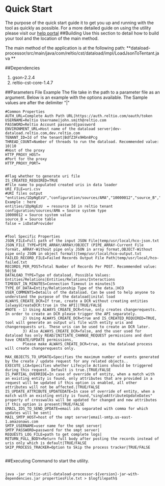 # Quick Start 
The purpose of the quick start guide it to get you up and running with the tool as quickly as possible. For a more detailed guide on using the utility please visit our [help portal](https://help.reltio.com/index.html#integrations/dataload.html)
##Building
Use this section to detail how to build your tool and the location of the main method.

The main method of the application is at the following path:
**dataload-processor/src/main/java/com/reltio/cst/dataload/impl/LoadJsonToTentant.java **

##Dependencies 

1. gson-2.2.4
2. reltio-cst-core-1.4.7


##Parameters File Example
The file take in the path to a parameter file as an argument. Below is an example with the options available.
The Sample values are after the delimiter "|" 
```
#Common Properties
AUTH_URL=Complete Auth Path URL|https://auth.reltio.com/oauth/token
USERNAME=Reltio Username|john.smith@reltio.com
PASSWORD=Reltio Account password|password
ENVIRONMENT_URL=Host name of the dataload server|dev-dataload.reltio.com,dev.reltio.com
TENANT_ID=Id of the tenant|BdfZ3Fx9Hbn8Pcg
THREAD_COUNT=Number of threads to run the dataload. Recommended value: 10|10
#Host of the proxy
HTTP_PROXY_HOST=
#Port for the proxy
HTTP_PROXY_PORT=


#Flag whether to generate uri file 
IS_CREATED_REQUIRED=TRUE
#File name to populated created uris in data loader
URI_FILE=uri.csv
#URI files output 
﻿"entities/1DpNgEzU","configuration/sources/AMA","10000012","source_B","false"
Example : here 
entities/1DpNgEzU  = resource Id in reltio tenant
configuration/sources/AMA = Source system type
10000012 = Source system value
source_B = Source table
false = isDataProvider


#Tool Specific Properties
JSON_FILE=Full path of the input JSON File|temp/usr/local/hco-json.txt
JSON_FILE_TYPE=PIPE_ARRAY/ARRAY/OBJECT (PIPE_ARRAY-Current File format, ARRAY-Without pipe only JSON in array format,OBJECT-Without pipe only JSON in object format)|temp/usr/local/hco-output.txt
FAILED_RECORD_FILE=Failed Records Output File Path|temp/usr/local/hco-failed.txt
RECORDS_PER_POST=Total Number of Records Per POST. Recommended value: 50|50
DATALOAD_TYPE=Type of dataload. Possible Values: Entities/Relations|Entities/Relations/Interactions
TIMEOUT_IN_MINUTES=Connection Timeout in minutes|5
TYPE_OF_DATA=Entity/Relationship Type of the data.|HCO
USER_COMMENTS=Details of the dataload. Can be used to help anyone to understand the purpose of the dataload|inital load
ALWAYS_CREATE_DCR=If true, create a DCR without creating entities [alwaysCreateDCR:true in the API]|TRUE/FALSE
#NOTE - 1) Using ALWAYS_CREATE_DCR=true, only creates changerequests. In order to create an DCR please trigger the API separately. 
		2) Using ALWAYS_CREATE_DCR=true and IS_CREATED_REQUIRED=TRUE, tool will generate an output uri file with entity uris and changerequests uri. These uris can be used to create an DCR later.
		3) Also ALWAYS_CREATE_DCR=false, and the user used for dataload has only READ/INITIATE_CHANGE_REQUEST permissions and dont have CREATE/UPDATE permissions,
		Please make ALWAYS_CREATE_DCR=true, as the dataload process will create changerequests only. 

MAX_OBJECTS_TO_UPDATE=Specifies the maximum number of events generated by the create / update request for any related objects..
EXECUTE_LCA=Specifies whether Lifecycle Actions should be triggered during this request. Default is true.|TRUE/FALSE
IS_PARTIAL_OVERRIDE=In case of override of entity, when a match with an existing entity is found, only attributes that are provided in a request will be updated if this option is enabled, all other attributes will not be affected.|TRUE/FALSE
IS_UPDATE_ATTRIBUTE_UPDATEDATE=In case of override of entity, when a match with an existing entity is found,"singleAttributeUpdateDates" property of crosswalks will be updated for changed and new attributes if this option is present|TRUE/FALSE
EMAIL_IDS_TO_SEND_UPDATE=email ids separated with comma for which updates will be sent|
MAIL_SMTP_HOST=host of the smpt server|email-smtp.us-east-1.amazonaws.com
SMTP_USERNAME=user name for the smpt server|
SMTP_PASSWORD=password for the smpt server|
REQUESTS_LOG_FILE=path to get complete logs|
RETURN_FULL_BODY=Return full body after posting the records instead of uris only which is default|TRUE/FALSE
SKIP_PROCESS_TRACKER=Option to Skip the process tracker|TRUE/FALSE


```
##Executing
Command to start the utility.
```

java -jar reltio-util-dataload-processor-${version}-jar-with-dependencies.jar propertiesFile.txt > $logfilepath$
         
```
